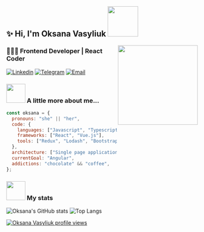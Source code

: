 ## ✨ Hi, I'm Oksana Vasyliuk <img src="https://media.giphy.com/media/v1.Y2lkPTc5MGI3NjExa2IxbmJ4azlhMmU5M2M1eHgwNTFvbm10b2U3ODV5dXc2aXZwY2ZhZCZlcD12MV9pbnRlcm5hbF9naWZfYnlfaWQmY3Q9Zw/bcKmIWkUMCjVm/giphy.gif" width="80">

<img align="right" src="https://media.giphy.com/media/v1.Y2lkPTc5MGI3NjExc3RkaXVpaHVwYWZzczZhbWZqcWc2aWRxcTY4ZmlrNjNud2V1YXFxZyZlcD12MV9pbnRlcm5hbF9naWZfYnlfaWQmY3Q9Zw/vzO0Vc8b2VBLi/giphy.gif" width=210>

### 👩🏻‍💻 Frontend Developer | React Coder

[![Linkedin](https://img.shields.io/badge/-LinkedIn-blue?style=flat-square&logo=Linkedin&logoColor=white&link=https://www.linkedin.com/in/oksana-vasyliuk-dev/)](https://www.linkedin.com/in/oksana-vasyliuk-dev/)
[![Telegram](https://img.shields.io/badge/-Telegram-blue?style=flat-square&logo=Telegram&logoColor=white&link=https://www.linkedin.com/in/oksana-vasyliuk-dev/)](http://t.me/oksana_vasyliuk)
[![Email](https://img.shields.io/badge/-Email-red?style=flat-square&logo=Gmail&logoColor=white&link=oksana.vasyliuk.job@gmail.com)](oksana.vasyliuk.job@gmail.com)

### <img src="https://media.giphy.com/media/v1.Y2lkPTc5MGI3NjExNjNkdHIwa3Fpb3BwMG1sZ3M3aHFraHdzbGpqbXhvOTd4Mm5kbDliOCZlcD12MV9pbnRlcm5hbF9naWZfYnlfaWQmY3Q9Zw/l0IpXwyCXikRK9Yl2/giphy.gif" width="50"> A little more about me...  

```javascript
const oksana = {
  pronouns: "she" || "her",
  code: {
    languages: ["Javascript", "Typescript", "HTML", "CSS"],
    frameworks: ["React", "Vue.js"],
    tools: ["Redux", "Lodash", "Bootstrap", "SASS", "Bulma"],
  },
  architecture: ["Single page applications", "Responsive web design", "Performance optimization"],
  currentGoal: "Angular",
  addictions: "chocolate" && "coffee",
};
```
### <img src="https://media.giphy.com/media/1TCfkQ0NN2XyZm4hye/giphy.gif" width="50"> My stats
![Oksana's GitHub stats](https://github-readme-stats.vercel.app/api?username=oksana-vas&show_icons=true&rank_icon=github)
![Top Langs](https://github-readme-stats.vercel.app/api/top-langs/?username=oksana-vas&layout=compact)

[![Oksana Vasyliuk profile views](https://u8views.com/api/v1/github/profiles/121458206/views/day-week-month-total-count.svg)](https://u8views.com/github/oksana-vas)
